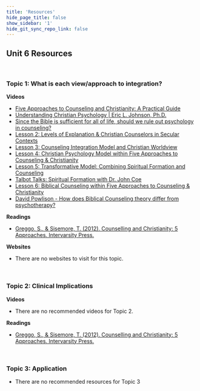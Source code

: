 ```yaml
---
title: 'Resources'
hide_page_title: false
show_sidebar: '1'
hide_git_sync_repo_link: false
---
```


## Unit 6 Resources

&nbsp;

### Topic 1: What is each view/approach to integration?

**Videos**
<!--
[What is trauma? The author of “The Body Keeps the Score” explains | Bessel van der Kolk | Big Think](https://youtu.be/BJfmfkDQb14)

[Three Ways Trauma Can Change The Brain](https://www.youtube.com/watch?v=LKWUmwxi1ZI)

[How childhood trauma affects health across a lifetime | Nadine Burke Harris](https://www.youtube.com/watch?v=95ovIJ3dsNk&t=288s)
-->
- [Five Approaches to Counseling and Christianity: A Practical Guide](https://www.youtube.com/watch?v=dES1gyR8034)
- [Understanding Christian Psychology | Eric L. Johnson, Ph.D.](https://www.youtube.com/watch?v=VONmMBVQaE8)
- [Since the Bible is sufficient for all of life, should we rule out psychology in counseling?](https://www.youtube.com/watch?v=g0f6VxbP0GU)
- [Lesson 2: Levels of Explanation & Christian Counselors in Secular Contexts](https://www.youtube.com/watch?v=57HiA2kwQTA)
- [Lesson 3: Counseling Integration Model and Christian Worldview](https://www.youtube.com/watch?v=4Xj9FezdpXY)
- [Lesson 4: Christian Psychology Model within Five Approaches to Counseling & Christianity](https://www.youtube.com/watch?v=q5OdfcBCzQw)
- [Lesson 5: Transformative Model: Combining Spiritual Formation and Counseling](https://www.youtube.com/watch?v=A1ZNfCnFL04)
- [Talbot Talks: Spiritual Formation with Dr. John Coe](https://www.youtube.com/watch?v=_71JqYyb5Jg)
- [Lesson 6: Biblical Counseling within Five Approaches to Counseling & Christianity](https://www.youtube.com/watch?v=3L72Gu_0FcQ)
- [David Powlison - How does Biblical Counseling theory differ from psychotherapy?](https://www.youtube.com/watch?v=G9STDM_JOgs&list=RDLVg0f6VxbP0GU&index=10)
  
**Readings**

- [Greggo, S., & Sisemore, T. (2012). Counselling and Christianity: 5 Approaches. Intervarsity Press.](https://twu.idm.oclc.org/login?url=https://search.ebscohost.com/login.aspx?direct=true&db=nlebk&AN=579536&site=eds-live&scope=site&ebv=EB&ppid=pp_Cover)

**Websites**

- There are no websites to visit for this topic.

&nbsp;

### Topic 2: Clinical Implications

**Videos**

- There are no recommended videos for Topic 2.

**Readings**

- [Greggo, S., & Sisemore, T. (2012). Counselling and Christianity: 5 Approaches. Intervarsity Press.](https://twu.idm.oclc.org/login?url=https://search.ebscohost.com/login.aspx?direct=true&db=nlebk&AN=579536&site=eds-live&scope=site&ebv=EB&ppid=pp_Cover)

&nbsp;

### Topic 3: Application

- There are no recommended resources for Topic 3

